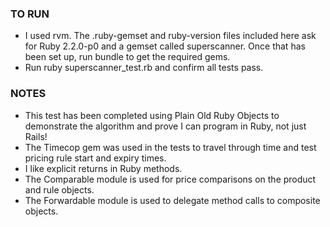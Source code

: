 ### TO RUN

* I used rvm. The .ruby-gemset and ruby-version files included here ask for Ruby 2.2.0-p0 and
  a gemset called superscanner. Once that has been set up, run bundle to get the required gems.
* Run ruby superscanner_test.rb and confirm all tests pass.

### NOTES

* This test has been completed using Plain Old Ruby Objects to demonstrate the
algorithm and prove I can program in Ruby, not just Rails!
* The Timecop gem was used in the tests to travel through time and test pricing rule 
  start and expiry times.
* I like explicit returns in Ruby methods.
* The Comparable module is used for price comparisons on the product and rule objects.
* The Forwardable module is used to delegate method calls to composite objects.
